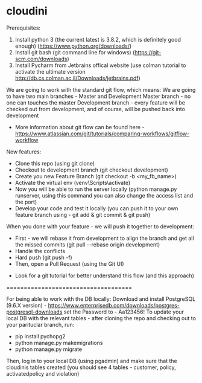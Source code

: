 # cloudini

Prerequisites:
1. Install python 3 (the current latest is 3.8.2, which is definitely good enough) (https://www.python.org/downloads/)
2. Install git bash (git command line for windows) (https://git-scm.com/downloads)
3. Install Pycharm from Jetbrains offical website (use colman tutorial to activate the ultimate version http://db.cs.colman.ac.il/Downloads/jetbrains.pdf)


We are going to work with the standard git flow, which means:
We are going to have two main branches - Master and Development
Master branch - no one can touches the master
Development branch - every feature will be checked out from development, and of course, will be pushed back into development

* More information about git flow can be found here - https://www.atlassian.com/git/tutorials/comparing-workflows/gitflow-workflow

New features:
- Clone this repo (using git clone)
- Checkout to development branch (git checkout development)
- Create you new Feature Branch (git checkout -b <my_fb_name>)
- Activate the virtual env (venv\Scripts\activate)
- Now you will be able to run the server locally (python manage.py runserver, using this command you can also change the access list and the port)
- Develop your code and test it locally (you can push it to your own feature branch using - git add & git commit & git push)

When you done with your feature - we will push it together to development:
- First - we will rebase it from development to align the branch and get all the missed commits (git pull --rebase origin development)
- Handle the conflicts
- Hard push (git push -f)
- Then, open a Pull Request (using the Git UI)

* Look for a git tutorial for better understand this flow (and this approach)


====================================

For being able to work with the DB locally:
Download and install PostgreSQL (9.6.X version) - https://www.enterprisedb.com/downloads/postgres-postgresql-downloads
set the Password to - Aa123456!
To update your local DB with the relevant tables - after cloning the repo and checking out to your parituclar branch, run:
* pip install pychopg2
* python manage.py makemigrations
* python manage.py migrate

Then, log in to your local DB (using pgadmin) and make sure that the cloudinis tables created (you should see 4 tables - customer, policy, activatedpolicy and violation)

